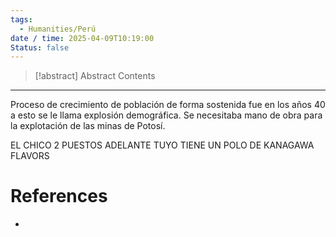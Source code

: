 ```yaml
---
tags:
  - Humanities/Perú
date / time: 2025-04-09T10:19:00
Status: false
---
```

> [!abstract] Abstract
> Contents

---
Proceso de crecimiento de población de forma sostenida fue en los años 40 a esto se le llama explosión demográfica. Se necesitaba mano de obra para la explotación de las minas de Potosí.



EL CHICO 2 PUESTOS ADELANTE TUYO TIENE UN POLO DE KANAGAWA FLAVORS
# References
- 